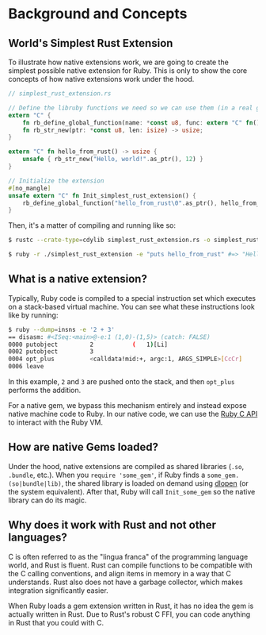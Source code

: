 # Background and Concepts

## World's Simplest Rust Extension

To illustrate how native extensions work, we are going to create the simplest possible native extension for Ruby. This
is only to show the core concepts of how native extensions work under the hood.

```rust
// simplest_rust_extension.rs

// Define the libruby functions we need so we can use them (in a real gem, rb-sys would do this for you)
extern "C" {
    fn rb_define_global_function(name: *const u8, func: extern "C" fn() -> usize, arity: isize);
    fn rb_str_new(ptr: *const u8, len: isize) -> usize;
}

extern "C" fn hello_from_rust() -> usize {
    unsafe { rb_str_new("Hello, world!".as_ptr(), 12) }
}

// Initialize the extension
#[no_mangle]
unsafe extern "C" fn Init_simplest_rust_extension() {
    rb_define_global_function("hello_from_rust\0".as_ptr(), hello_from_rust, 0);
}
```

Then, it's a matter of compiling and running like so:

```sh
$ rustc --crate-type=cdylib simplest_rust_extension.rs -o simplest_rust_extension.bundle -C link-arg="-Wl,-undefined,dynamic_lookup"

$ ruby -r ./simplest_rust_extension -e "puts hello_from_rust" #=> "Hello, world!"
```

## What is a native extension?

Typically, Ruby code is compiled to a special instruction set which executes on a stack-based virtual machine. You can
see what these instructions look like by running:

```sh
$ ruby --dump=insns -e '2 + 3'
== disasm: #<ISeq:<main>@-e:1 (1,0)-(1,5)> (catch: FALSE)
0000 putobject         2           (   1)[Li]
0002 putobject         3
0004 opt_plus          <calldata!mid:+, argc:1, ARGS_SIMPLE>[CcCr]
0006 leave
```

In this example, `2` and `3` are pushed onto the stack, and then `opt_plus` performs the addition.

For a native gem, we bypass this mechanism entirely and instead expose native machine code to Ruby. In our native code,
we can use the [Ruby C API] to interact with the Ruby VM.

## How are native Gems loaded?

Under the hood, native extensions are compiled as shared libraries (`.so`, `.bundle`, etc.). When you
`require 'some_gem'`, if Ruby finds a `some_gem.(so|bundle|lib)`, the shared library is loaded on demand using [dlopen] (or
the system equivalent). After that, Ruby will call `Init_some_gem` so the native library can do its magic.

## Why does it work with Rust and not other languages?

C is often referred to as the "lingua franca" of the programming language world, and Rust is fluent. Rust can compile
functions to be compatible with the C calling conventions, and align items in memory in a way that C understands. Rust
also does not have a garbage collector, which makes integration significantly easier.

When Ruby loads a gem extension written in Rust, it has no idea the gem is actually written in Rust. Due to Rust's
robust C FFI, you can code anything in Rust that you could with C.

[vincius stock's excellent guide]: https://dev.to/vinistock/creating-ruby-native-extensions-kg1
[ruby c api]: https://docs.ruby-lang.org/en/3.1/extension_rdoc.html
[dlopen]: https://man7.org/linux/man-pages/man3/dlopen.3.html
[rustonomicon docs]: https://doc.rust-lang.org/nomicon/ffi.html#calling-rust-code-from-c
